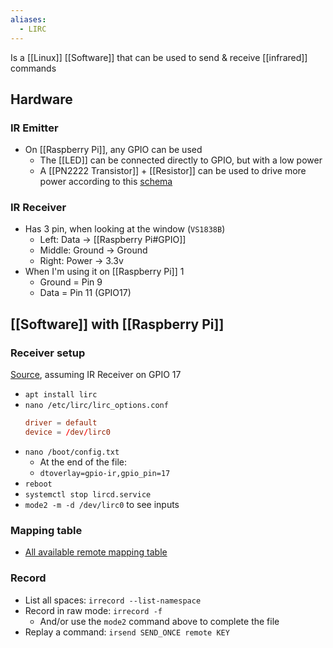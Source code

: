 ```yaml
---
aliases:
  - LIRC
---
```

Is a [[Linux]] [[Software]] that can be used to send & receive [[infrared]] commands
## Hardware
### IR Emitter
- On [[Raspberry Pi]], any GPIO can be used
	- The [[LED]] can be connected directly to GPIO, but with a low power
	- A [[PN2222 Transistor]] + [[Resistor]] can be used to drive more power according to this [schema](https://www.instructables.com/Creating-a-Raspberry-Pi-Universal-Remote-With-LIRC/)
### IR Receiver
- Has 3 pin, when looking at the window (`VS1838B`)
	- Left: Data → [[Raspberry Pi#GPIO]]
	- Middle: Ground → Ground
	- Right: Power → 3.3v
- When I'm using it on [[Raspberry Pi]] 1
	- Ground = Pin 9
	- Data = Pin 11 (GPIO17)
## [[Software]] with [[Raspberry Pi]]
### Receiver setup
[Source](https://www.instructables.com/Setup-IR-Remote-Control-Using-LIRC-for-the-Raspber/), assuming IR Receiver on GPIO 17
- `apt install lirc`
- `nano /etc/lirc/lirc_options.conf`
	```conf
	driver = default
	device = /dev/lirc0
	```
- `nano /boot/config.txt`
	- At the end of the file:
	- `dtoverlay=gpio-ir,gpio_pin=17`
- `reboot`
- `systemctl stop lircd.service`
- `mode2 -m -d /dev/lirc0` to see inputs
### Mapping table
- [All available remote mapping table](https://lirc-remotes.sourceforge.net/remotes-table.html)
### Record
- List all spaces: `irrecord --list-namespace`
- Record in raw mode: `irrecord -f`
	- And/or use the `mode2` command above to complete the file
- Replay a command: `irsend SEND_ONCE remote KEY`